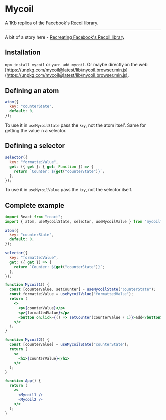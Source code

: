# Mycoil

A 1Kb replica of the Facebook's [Recoil](https://recoiljs.org/) library.

---

A bit of a story here - [Recreating Facebook's Recoil library](http://krasimirtsonev.com/blog/article/recreating-facebooks-recoil)

## Installation

`npm install mycoil` or `yarn add mycoil`. Or maybe directly on the web [https://unpkg.com/mycoil@latest/lib/mycoil.browser.min.js](https://unpkg.com/mycoil@latest/lib/mycoil.browser.min.js).

## Defining an atom

```js
atom({
  key: "counterState",
  default: 0,
});
```

To use it in `useMycoilState` pass the `key`, not the atom itself. Same for getting the value in a selector.

## Defining a selector

```js
selector({
  key: "formattedValue",
  get: ({ get }: { get: Function }) => {
    return `Counter: ${get("counterState")}`;
  },
});
```

To use it in `useMycoilValue` pass the `key`, not the selector itself.

## Complete example

```jsx
import React from "react";
import { atom, useMycoilState, selector, useMycoilValue } from "mycoil";

atom({
  key: "counterState",
  default: 0,
});

selector({
  key: "formattedValue",
  get: ({ get }) => {
    return `Counter: ${get("counterState")}`;
  },
});

function Mycoil1() {
  const [counterValue, setCounter] = useMycoilState("counterState");
  const formattedValue = useMycoilValue("formattedValue");
  return (
    <>
      <p>{counterValue}</p>
      <p>{formattedValue}</p>
      <button onClick={() => setCounter(counterValue + 1)}>add</button>
    </>
  );
}

function Mycoil2() {
  const [counterValue] = useMycoilState("counterState");
  return (
    <>
      <h1>{counterValue}</h1>
    </>
  );
}

function App() {
  return (
    <>
      <Mycoil1 />
      <Mycoil2 />
    </>
  );
}
```
